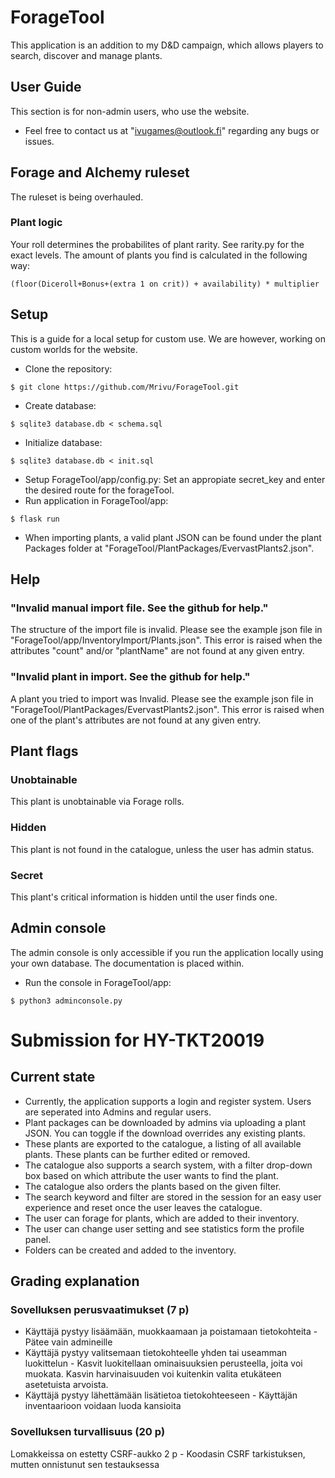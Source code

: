 # ForageTool
This application is an addition to my D&D campaign, which allows players to search, discover and manage plants.

## User Guide
This section is for non-admin users, who use the website.
- Feel free to contact us at "ivugames@outlook.fi" regarding any bugs or issues.

## Forage and Alchemy ruleset
The ruleset is being overhauled.

### Plant logic
Your roll determines the probabilites of plant rarity. See rarity.py for the exact levels.
The amount of plants you find is calculated in the following way: 
```
(floor(Diceroll+Bonus+(extra 1 on crit)) + availability) * multiplier
```

## Setup
This is a guide for a local setup for custom use. We are however, working on custom worlds for the website.
- Clone the repository:
```
$ git clone https://github.com/Mrivu/ForageTool.git
```
- Create database: 
```
$ sqlite3 database.db < schema.sql
```
- Initialize database:
```
$ sqlite3 database.db < init.sql
```
- Setup ForageTool/app/config.py:
Set an appropiate secret_key and enter the desired route for the forageTool.
- Run application in ForageTool/app:
```
$ flask run
```
- When importing plants, a valid plant JSON can be found under the plant Packages folder at "ForageTool/PlantPackages/EvervastPlants2.json".

## Help
### "Invalid manual import file. See the github for help."
The structure of the import file is invalid. Please see the example json file in "ForageTool/app/InventoryImport/Plants.json". This error is raised when the attributes "count" and/or "plantName" are not found at any given entry.

### "Invalid plant in import. See the github for help."
A plant you tried to import was Invalid. Please see the example json file in "ForageTool/PlantPackages/EvervastPlants2.json". This error is raised when one of the plant's attributes are not found at any given entry.

## Plant flags
### Unobtainable
This plant is unobtainable via Forage rolls.
### Hidden
This plant is not found in the catalogue, unless the user has admin status.
### Secret
This plant's critical information is hidden until the user finds one.

## Admin console
The admin console is only accessible if you run the application locally using your own database. The documentation is placed within.
- Run the console in ForageTool/app:
```
$ python3 adminconsole.py
```

# Submission for HY-TKT20019

## Current state
- Currently, the application supports a login and register system. Users are seperated into Admins and regular users.
- Plant packages can be downloaded by admins via uploading a plant JSON. You can toggle if the download overrides any existing plants. 
- These plants are exported to the catalogue, a listing of all available plants. These plants can be further edited or removed.
- The catalogue also supports a search system, with a filter drop-down box based on which attribute the user wants to find the plant.
- The catalogue also orders the plants based on the given filter.
- The search keyword and filter are stored in the session for an easy user experience and reset once the user leaves the catalogue.
- The user can forage for plants, which are added to their inventory.
- The user can change user setting and see statistics form the profile panel.
- Folders can be created and added to the inventory.

## Grading explanation
### Sovelluksen perusvaatimukset (7 p)
 - Käyttäjä pystyy lisäämään, muokkaamaan ja poistamaan tietokohteita - Pätee vain admineille
 - Käyttäjä pystyy valitsemaan tietokohteelle yhden tai useamman luokittelun - Kasvit luokitellaan ominaisuuksien perusteella, joita voi muokata. Kasvin harvinaisuuden voi kuitenkin valita etukäteen asetetuista arvoista.
 - Käyttäjä pystyy lähettämään lisätietoa tietokohteeseen - Käyttäjän inventaarioon voidaan luoda kansioita

### Sovelluksen turvallisuus (20 p)
Lomakkeissa on estetty CSRF-aukko	2 p	- Koodasin CSRF tarkistuksen, mutten onnistunut sen testauksessa